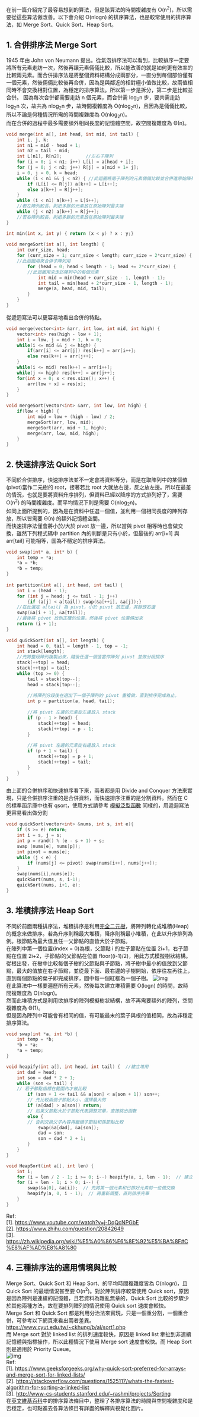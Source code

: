 在前一篇介紹完了最容易想到的算法，但是該算法的時間複雜度有 O(n<sup>2</sup>)，所以需要從這些算法做改善。以下會介紹 O(nlogn) 的排序算法，也是較常使用的排序算法，如 Merge Sort、Quick Sort、Heap Sort。

## 1. 合併排序法 Merge Sort
1945 年由 John von Neumann 提出。從氣泡排序法可以看到，比較排序一定要將所有元素走訪一次，然後再讓元素倆倆比較，所以能改善的就是如何更有效率的比較兩元素。而合併排序法是將整個資料結構分成兩部分，一直分到每個部份僅有一個元素，然後倆倆比較後再合併，因為是與鄰近的相對極小值做比較，故兩值相同時不會交換相對位置，為穩定的排序算法。所以第一步是拆分，第二步是比較並合併。
因為每次合併都需要走訪 n 個元素，而合併需 log<sub>2</sub>n 步，要共需走訪 log<sub>2</sub>n 次，故共為 nlog<sub>2</sub>n 步，故時間複雜度為 O(nlog<sub>2</sub>n)，且因為是倆倆比較，所以不論是何種情況所需的時間複雜度為 O(nlog<sub>2</sub>n)。\
而在合併的過程中最多需要額外相同長度的記憶體空間，故空間複雜度為 Θ(n)。
```C
void merge(int a[], int head, int mid, int tail) {
    int i, j, k;
    int n1 = mid - head + 1;
    int n2 = tail - mid;
    int L[n1], R[n2];         //左右子陣列
    for (i = 0; i < n1; i++) L[i] = a[head + i];
    for (j = 0; j < n2; j++) R[j] = a[mid + 1+ j];
    i = 0, j = 0, k = head;
    while (i < n1 && j < n2) { //此迴圈將兩子陣列的元素倆倆比較並合併進原始陣列
        if (L[i] <= R[j]) a[k++] = L[i++];
        else a[k++] = R[j++];
    }
    while (i < n1) a[k++] = L[i++];
    //若左陣列較長，則把多餘的元素放在原始陣列最末端
    while (j < n2) a[k++] = R[j++];
    //若右陣列較長，則把多餘的元素放在原始陣列最末端
}

int min(int x, int y) { return (x < y) ? x : y;}
 
void mergeSort(int a[], int length) {
    int curr_size, head; 
    for (curr_size = 1; curr_size < length; curr_size = 2*curr_size) {
    //此迴圈用來合併子陣列用
        for (head = 0; head < length - 1; head += 2*curr_size) {
        //此迴圈用來走訪陣列中的每個元素
            int mid = min(head + curr_size - 1, length - 1);
            int tail = min(head + 2*curr_size - 1, length - 1);
            merge(a, head, mid, tail);
        }
    }
}
```
從遞迴寫法可以更容易地看出合併的特點。
```cpp
void merge(vector<int> &arr, int low, int mid, int high) {
    vector<int> res(high - low + 1);
    int i = low, j = mid + 1, k = 0;
    while(i <= mid && j <= high) {
        if(arr[i] <= arr[j]) res[k++] = arr[i++];
        else res[k++] = arr[j++];
    }
    while(i <= mid) res[k++] = arr[i++];
    while(j <= high) res[k++] = arr[j++];
    for(int x = 0; x < res.size(); x++) {
        arr[low + x] = res[x];
    }
}

void mergeSort(vector<int> &arr, int low, int high) {
    if(low < high) {
        int mid = low + (high - low) / 2;
        mergeSort(arr, low, mid);
        mergeSort(arr, mid + 1, high);
        merge(arr, low, mid, high);
    }
}
```
## 2. 快速排序法 Quick Sort
不同於合併排序，快速排序法並不一定會將資料等分，而是在取陣列中的某個值(pivot)當作二元樹的 root，接著若比 root 大就放右邊，反之放左邊。所以在最差的情況，也就是要將資料升序排列，但資料已經以降序的方式排列好了，需要 O(n<sup>2</sup>) 的時間複雜度。而平均情況下則是需要 O(nlog<sub>2</sub>n)。\
如同上面所提到的，因為是在資料中任選一個值，並利用一個相同長度的陣列存放，所以皆需要 Θ(n) 的額外記憶體空間。\
而快速排序法僅會將小於/大於 pivot 放一邊，所以當與 pivot 相等時也會做交換，雖然下列程式碼中 partition 內的判斷是只有小於，但最後的 arr[i+1] 與 arr[tail] 可能相等，固為不穩定的排序算法。
```C
void swap(int* a, int* b) {
    int temp = *a;
    *a = *b;
    *b = temp;
}
  
int partition(int a[], int head, int tail) {
    int i = (head - 1);
    for (int j = head; j <= tail - 1; j++)
        {if (a[j] < a[tail]) swap(&a[++i], &a[j]);}
    //在此選定 a[tail] 為 pivot，小於 pivot 放左邊，其餘放右邊
    swap(&a[i + 1], &a[tail]);
    //最後將 pivot 放到正確的位置，然後將 pivot 位置傳出來
    return (i + 1);
}
  
void quickSort(int a[], int length) {
    int head = 0, tail = length - 1, top = -1;
    int stack[length];
    //先將整段陣列複製出來，隨後任選一個值當作陣列 pivot 並做分段排序
    stack[++top] = head;
    stack[++top] = tail;
    while (top >= 0) {
        tail = stack[top--];
        head = stack[top--];
  
        //將陣列分段後在選出下一個子陣列的 pivot 重複做，直到排序完成為止。
        int p = partition(a, head, tail);
  
        //將 pivot 左邊的元素從左邊放入 stack
        if (p - 1 > head) {
            stack[++top] = head;
            stack[++top] = p - 1;
        }
  
        //將 pivot 左邊的元素從右邊放入 stack
        if (p + 1 < tail) {
            stack[++top] = p + 1;
            stack[++top] = tail;
        }
    }
}
```
由上面的合併排序和快速排序看下來，兩者都是用 Divide and Conquer 方法來實現，只是合併排序注重的是合併資料，而快速排序注重的是分割資料。然而在 C 的標準函示庫中也有 qsort，使用方式請參考 [模擬泛型函數](https://github.com/JrPhy/C_tutorial/blob/main/CH5-%E6%8C%87%E6%A8%99%E8%88%87%E5%AD%97%E4%B8%B2.md#5-%E6%A8%A1%E6%93%AC%E6%B3%9B%E5%9E%8B%E5%87%BD%E6%95%B8)
同樣的，用遞迴寫法更容易看出做分割
```cpp
void quickSort(vector<int> &nums, int s, int e){
    if (s >= e) return;
    int i = s, j = s;
    int p = rand() % (e - s + 1) + s;
    swap (nums[e], nums[p]);
    int pivot = nums[e];
    while (j < e) {
        if (nums[j] <= pivot) swap(nums[i++], nums[j++]);
    }
    swap(nums[i],nums[e]);
    quickSort(nums, s, i-1);
    quickSort(nums, i+1, e);
}
```
## 3. 堆積排序法 Heap Sort
不同於前面兩種排序法，堆積排序是利用[完全二元樹](https://github.com/JrPhy/DS-AL/blob/master/Tree-%E4%BA%8C%E5%85%83%E6%A8%B9.md#2-%E5%AE%8C%E5%85%A8%E4%BA%8C%E5%85%83%E6%A8%B9-complete-binary-tree)，將陣列轉化成堆積(Heap)的概念來做排序。若為升序則稱最大堆積，降序則稱最小堆積，在此以升序排列為例。根節點為最大值且任一父節點的直皆大於子節點。\
在陣列中第一個位置(index = 0)為根，父節點 i 的左子節點在位置 2i+1，右子節點在位置 2i+2，子節點i的父節點在位置 floor((i-1)/2)，用此方式模擬樹狀結構。從根出發，在樹中比較每個子樹的父節點與子節點，將子樹中最小的值放到父節點，最大的值放在右子節點，並從最下面、最右邊的子樹開始，依序往左再往上，直到每個節點的葉子即完成排序，圖中每一個紅框為一個子樹。
![img](../pic/heap.jpg)\
在此算法中一樣要遍歷所有元素，然後每次建立堆積需要 O(logn) 的時間，故時間複雜度為 O(nlogn)。\
然而此堆積方式是利用欲排序的陣列模擬樹狀結構，故不再需要額外的陣列，空間複雜度為 Θ(1)。\
但是因為陣列中可能會有相同的值，有可能最末的葉子與根的值相同，故為非穩定排序算法。
```C
void swap(int *a, int *b) {
    int temp = *b;
    *b = *a;
    *a = temp;
}

void heapify(int a[], int head, int tail) {  //建立堆用
    int dad = head;
    int son = dad * 2 + 1;
    while (son <= tail) {
    // 若子節點指標在範圍內才做比較
        if (son + 1 <= tail && a[son] < a[son + 1]) son++;
        // 先比較兩個子節點大小，選擇最大的
        if (a[dad] > a[son]) return;
        // 如果父節點大於子節點代表調整完畢，直接跳出函數
        else {
        // 否則交換父子內容再繼續子節點和孫節點比較
            swap(&a[dad], &a[son]);
            dad = son;
            son = dad * 2 + 1;
        }
    }
}

void HeapSort(int a[], int len) {
    int i;
    for (i = len / 2 - 1; i >= 0; i--) heapify(a, i, len - 1);  // 建立 heap
    for (i = len - 1; i > 0; i--) {
        swap(&a[0], &a[i]);  // 先將第一個元素和已排好元素前一位做交換
        heapify(a, 0, i - 1);  // 再重新調整，直到排序完畢
    }
}
```
Ref: \
[1]. https://www.youtube.com/watch?v=j-DqQcNPGbE \
[2]. https://www.zhihu.com/question/20842649 \
[3]. https://zh.wikipedia.org/wiki/%E5%A0%86%E6%8E%92%E5%BA%8F#C%E8%AF%AD%E8%A8%80

## 4. 三種排序法的適用情境與比較
Merge Sort、Quick Sort 和 Heap Sort、的平均時間複雜度皆為 O(nlogn)，且 Quick Sort 的最壞情況甚至要 O(n<sup>2</sup>)。對於陣列排序較常使用 Quick sort，原因是因為陣列是連續的記憶體，且若資料為雜亂無章的，Quick Sort 比較的步驟少於其他兩種方法，故在要排列陣列的情況使用 Quick sort 速度會較快。\
Merge Sort 和 Quick Sort 都是利用分治法來實現，只是一個重分割，一個重合併，可參考以下網頁來看出兩者差異。 \
https://www.cyut.edu.tw/~ckhung/b/al/sort1.php \
而 Merge sort 對於 linked list 的排列速度較快，原因是 linked list 牽扯到非連續記憶體與指標操作，所以此種情況下使用 Merge sort 速度會較快。而 Heap Sort 則是適用於 Priority Queue。\
![img](../pic/nlogn.jpg)\
Ref: \
[1]. https://www.geeksforgeeks.org/why-quick-sort-preferred-for-arrays-and-merge-sort-for-linked-lists/ \
[2]. https://stackoverflow.com/questions/1525117/whats-the-fastest-algorithm-for-sorting-a-linked-list \
[3]. http://www-cs-students.stanford.edu/~rashmi/projects/Sorting \
在[英文維基百科](https://en.wikipedia.org/wiki/Sorting_algorithm)中的排序算法條目中，整理了各排序算法的時間與空間複雜度和是否穩定，也可點進去各算法條目有詳盡的解釋與視覺化圖片。 
